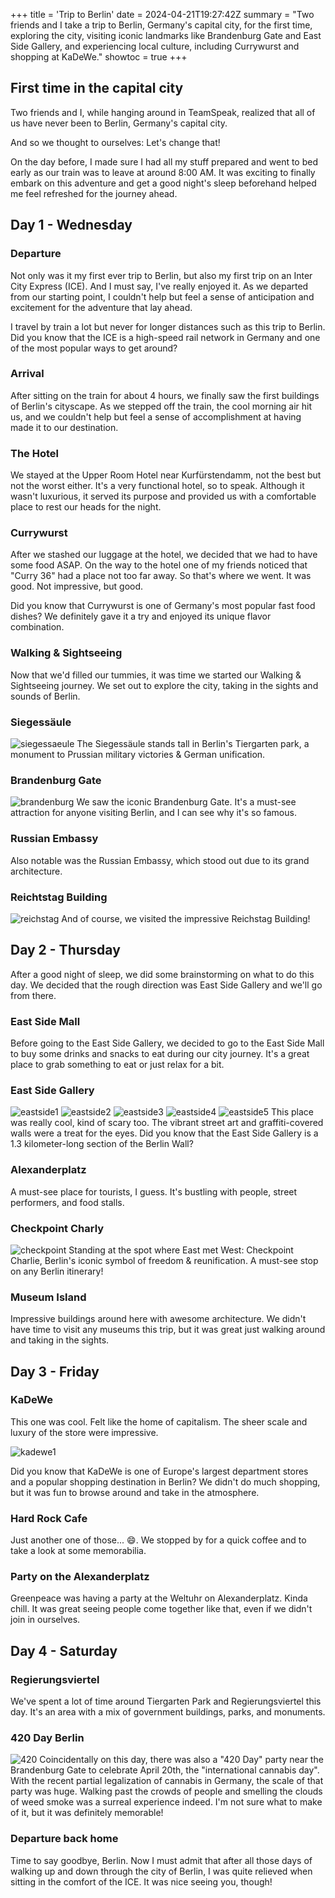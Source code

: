 +++
title = 'Trip to Berlin'
date = 2024-04-21T19:27:42Z
summary = "Two friends and I take a trip to Berlin, Germany's capital city, for the first time, exploring the city, visiting iconic landmarks like Brandenburg Gate and East Side Gallery, and experiencing local culture, including Currywurst and shopping at KaDeWe."
showtoc = true
+++

## First time in the capital city
Two friends and I, while hanging around in TeamSpeak, realized that all of us have never been to Berlin, Germany's capital city.

And so we thought to ourselves: Let's change that!

On the day before, I made sure I had all my stuff prepared and went to bed early as our train was to leave at around 8:00 AM. It was exciting to finally embark on this adventure and get a good night's sleep beforehand helped me feel refreshed for the journey ahead.

## Day 1 - Wednesday
### Departure
Not only was it my first ever trip to Berlin, but also my first trip on an Inter City Express (ICE). And I must say, I've really enjoyed it. As we departed from our starting point, I couldn't help but feel a sense of anticipation and excitement for the adventure that lay ahead.

I travel by train a lot but never for longer distances such as this trip to Berlin. Did you know that the ICE is a high-speed rail network in Germany and one of the most popular ways to get around?

### Arrival
After sitting on the train for about 4 hours, we finally saw the first buildings of Berlin's cityscape. As we stepped off the train, the cool morning air hit us, and we couldn't help but feel a sense of accomplishment at having made it to our destination.

### The Hotel
We stayed at the Upper Room Hotel near Kurfürstendamm, not the best but not the worst either. It's a very functional hotel, so to speak. Although it wasn't luxurious, it served its purpose and provided us with a comfortable place to rest our heads for the night.

### Currywurst
After we stashed our luggage at the hotel, we decided that we had to have some food ASAP. On the way to the hotel one of my friends noticed that "Curry 36" had a place not too far away. So that's where we went. It was good. Not impressive, but good.

Did you know that Currywurst is one of Germany's most popular fast food dishes? We definitely gave it a try and enjoyed its unique flavor combination.

### Walking & Sightseeing
Now that we'd filled our tummies, it was time we started our Walking & Sightseeing journey. We set out to explore the city, taking in the sights and sounds of Berlin.

### Siegessäule
![siegessaeule](https://fs.0x29a.me/static/arrival.jpg)
The Siegessäule stands tall in Berlin's Tiergarten park, a monument to Prussian military victories & German unification.

### Brandenburg Gate
![brandenburg](https://fs.0x29a.me/static/brandenburg.jpg)
We saw the iconic Brandenburg Gate. It's a must-see attraction for anyone visiting Berlin, and I can see why it's so famous.

### Russian Embassy
Also notable was the Russian Embassy, which stood out due to its grand architecture.

### Reichtstag Building
![reichstag](https://fs.0x29a.me/static/reichstag1.jpg)
And of course, we visited the impressive Reichstag Building!

## Day 2 - Thursday
After a good night of sleep, we did some brainstorming on what to do this day. We decided that the rough direction was East Side Gallery and we'll go from there.

### East Side Mall
Before going to the East Side Gallery, we decided to go to the East Side Mall to buy some drinks and snacks to eat during our city journey. It's a great place to grab something to eat or just relax for a bit.

### East Side Gallery
![eastside1](https://fs.0x29a.me/static/eastside1.jpg)
![eastside2](https://fs.0x29a.me/static/eastside2.jpg)
![eastside3](https://fs.0x29a.me/static/eastside3.jpg)
![eastside4](https://fs.0x29a.me/static/eastside4.jpg)
![eastside5](https://fs.0x29a.me/static/eastside5.jpg)
This place was really cool, kind of scary too. The vibrant street art and graffiti-covered walls were a treat for the eyes. Did you know that the East Side Gallery is a 1.3 kilometer-long section of the Berlin Wall?

### Alexanderplatz
A must-see place for tourists, I guess. It's bustling with people, street performers, and food stalls.

### Checkpoint Charly
![checkpoint](https://fs.0x29a.me/static/checkpoint.jpg)
Standing at the spot where East met West: Checkpoint Charlie, Berlin's iconic symbol of freedom & reunification. A must-see stop on any Berlin itinerary!

### Museum Island
Impressive buildings around here with awesome architecture. We didn't have time to visit any museums this trip, but it was great just walking around and taking in the sights.

## Day 3 - Friday
### KaDeWe
This one was cool. Felt like the home of capitalism. The sheer scale and luxury of the store were impressive.

![kadewe1](https://fs.0x29a.me/static/kadewe1.jpg)

Did you know that KaDeWe is one of Europe's largest department stores and a popular shopping destination in Berlin? We didn't do much shopping, but it was fun to browse around and take in the atmosphere.

### Hard Rock Cafe
Just another one of those... :smile:. We stopped by for a quick coffee and to take a look at some memorabilia.

### Party on the Alexanderplatz
Greenpeace was having a party at the Weltuhr on Alexanderplatz. Kinda chill. It was great seeing people come together like that, even if we didn't join in ourselves.

## Day 4 - Saturday
### Regierungsviertel
We've spent a lot of time around Tiergarten Park and Regierungsviertel this day. It's an area with a mix of government buildings, parks, and monuments.

### 420 Day Berlin
![420](https://fs.0x29a.me/static/420.jpg)
Coincidentally on this day, there was also a "420 Day" party near the Brandenburg Gate to celebrate April 20th, the "international cannabis day". With the recent partial legalization of cannabis in Germany, the scale of that party was huge. Walking past the crowds of people and smelling the clouds of weed smoke was a surreal experience indeed. I'm not sure what to make of it, but it was definitely memorable!

### Departure back home
Time to say goodbye, Berlin. Now I must admit that after all those days of walking up and down through the city of Berlin, I was quite relieved when sitting in the comfort of the ICE. It was nice seeing you, though!
